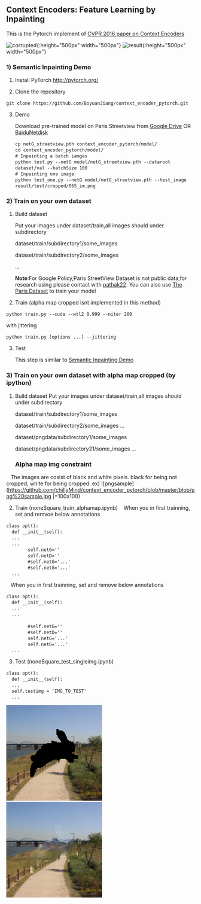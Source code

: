 ## Context Encoders: Feature Learning by Inpainting

This is the Pytorch implement of [CVPR 2016 paper on Context Encoders](http://cs.berkeley.edu/~pathak/context_encoder/)

![corrupted](https://github.com/chillyMind/context_encoder_pytorch/blob/master/blob/cropped_samples.png){:height="500px" width="500px"}
![result](https://github.com/chillyMind/context_encoder_pytorch/blob/master/blob/recon_center_samples.png){:height="500px" width="500px"}
### 1) Semantic Inpainting Demo

1. Install PyTorch http://pytorch.org/

2. Clone the repository
  ```Shell
  git clone https://github.com/BoyuanJiang/context_encoder_pytorch.git
  ```
3. Demo

    Download pre-trained model on Paris Streetview from
    [Google Drive](https://drive.google.com/open?id=0B6oeoQaX0xmzS0RXXzNYZkZ3ZUk) OR [BaiduNetdisk](https://pan.baidu.com/s/1hsLzJPq)
    ```Shell
    cp netG_streetview.pth context_encoder_pytorch/model/
    cd context_encoder_pytorch/model/
    # Inpainting a batch iamges
    python test.py --netG model/netG_streetview.pth --dataroot dataset/val --batchSize 100
    # Inpainting one image 
    python test_one.py --netG model/netG_streetview.pth --test_image result/test/cropped/065_im.png
    ```

### 2) Train on your own dataset
1. Build dataset

    Put your images under dataset/train,all images should under subdirectory

    dataset/train/subdirectory1/some_images
    
    dataset/train/subdirectory2/some_images

    ...
    
    **Note**:For Google Policy,Paris StreetView Dataset is not public data,for research using please contact with [pathak22](https://github.com/pathak22).
    You can also use [The Paris Dataset](http://www.robots.ox.ac.uk/~vgg/data/parisbuildings/) to train your model

2. Train (alpha map cropped isnt implemented in this method)
```Shell
python train.py --cuda --wtl2 0.999 --niter 200
```
with jittering
```Shell
python train.py [options ...] --jittering
```

3. Test

    This step is similar to [Semantic Inpainting Demo](#1-semantic-inpainting-demo)

    
### 3) Train on your own dataset with alpha map cropped (by ipython)
1. Build dataset
    Put your images under dataset/train,all images should under subdirectory

    dataset/train/subdirectory1/some_images
    
    dataset/train/subdirectory2/some_images
    ...
    
    dataset/pngdata/subdirectory1/some_images
    
    dataset/pngdata/subdirectory21/some_images
    ...
    
    ### Alpha map img constraint
    The images are cosist of black and white pixels.
    black for being not cropped, white for being cropped.
    ex)
    ![pngsample](https://github.com/chillyMind/context_encoder_pytorch/blob/master/blob/png%20sample.jpg |=100x100)

2. Train (noneSquare_train_alphamap.ipynb)
    When you in first trainning, set and remvoe below annotations 
```Shell
class opt():
  def __init__(self):
  ...
  ...
        self.netG=''
        self.netD=''
        #self.netG='...'
        #self.netG='...'
  ...
```

    When you in first trainning, set and remove below annotations
```Shell
class opt():
  def __init__(self):
  ...
  ...

        #self.netG=''
        #self.netD=''
        self.netG='...'
        self.netG='...'
  ...
```

3. Test (noneSquare_test_singleimg.ipynb)
```Shell
class opt():
  def __init__(self):
  ...
  self.testimg = 'IMG_TO_TEST'
  ...
```
![inputS](https://github.com/chillyMind/context_encoder_pytorch/blob/master/blob/single_test_image(cropped)_rabbit_cropped.png)
![resultS](https://github.com/chillyMind/context_encoder_pytorch/blob/master/blob/single_test_image(mask)__rabbit_cropped.png)
